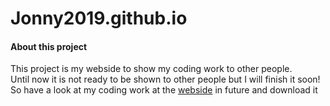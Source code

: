 # Jonny2019.github.io

#### **About this project**

This project is my webside to show my coding work to other people.  
Until now it is not ready to be shown to other people but I will finish it soon!  
So have a look at my coding work at the [webside](https://jonny2019.github.io "jonny2019.githb.io") in future and download it
